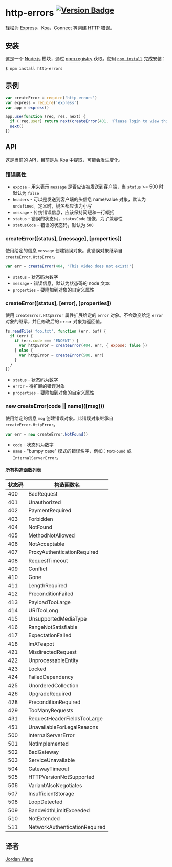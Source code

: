 # http-errors <sup>[![Version Badge](http://versionbadg.es/jshttp/http-errors.svg)](https://www.npmjs.com/package/http-errors)</sup>

轻松为 Express，Koa，Connect 等创建 HTTP 错误。

## 安装

这是一个 [Node.js](https://nodejs.org/en/) 模块，通过 [npm registry](https://www.npmjs.com/) 获取。使用 [`npm install`](https://docs.npmjs.com/getting-started/installing-npm-packages-locally) 完成安装：

```sh
$ npm install http-errors
```

## 示例

```js
var createError = require('http-errors')
var express = require('express')
var app = express()

app.use(function (req, res, next) {
  if (!req.user) return next(createError(401, 'Please login to view this page.'))
  next()
})
```

## API

这是当前的 API，目前是从 Koa 中提取，可能会发生变化。

### 错误属性

- `expose` - 用来表示 `message` 是否应该被发送到客户端，当 `status` >= 500 时默认为 `false`
- `headers` - 可以是发送到客户端的头信息 name/value 对象，默认为 `undefined`。定义时，键名都应该为小写
- `message` - 传统错误信息，应该保持简短和一行概括
- `status` - 错误的状态码，`statusCode` 镜像，为了兼容性
- `statusCode` - 错误的状态码，默认为 `500`

### createError([status], [message], [properties])

使用给定的信息 `message` 创建错误对象。此错误对象继承自 `createError.HttpError`。

```js
var err = createError(404, 'This video does not exist!')
```

- `status` - 状态码为数字
- `message` - 错误信息，默认为状态码的 node 文本
- `properties` - 要附加到对象的自定义属性

### createError([status], [error], [properties])

使用 `createError.HttpError` 属性扩展给定的 `error` 对象。不会改变给定 `error` 对象的继承，并且修改后的 `error` 对象为返回值。

```js
fs.readFile('foo.txt', function (err, buf) {
  if (err) {
    if (err.code === 'ENOENT') {
      var httpError = createError(404, err, { expose: false })
    } else {
      var httpError = createError(500, err)
    }
  }
})
```

- `status` - 状态码为数字
- `error` - 待扩展的错误对象
- `properties` - 要附加到对象的自定义属性

### new createError\[code || name\](\[msg]\))

使用给定的信息 `msg` 创建错误对象。此错误对象继承自 `createError.HttpError`。

```js
var err = new createError.NotFound()
```

- `code` - 状态码为数字
- `name` - "bumpy case" 模式的错误名字，例如：`NotFound` 或 `InternalServerError`。

#### 所有构造函数列表

|状态码     |构造函数名                   |
|-----------|-----------------------------|
|400        |BadRequest                   |
|401        |Unauthorized                 |
|402        |PaymentRequired              |
|403        |Forbidden                    |
|404        |NotFound                     |
|405        |MethodNotAllowed             |
|406        |NotAcceptable                |
|407        |ProxyAuthenticationRequired  |
|408        |RequestTimeout               |
|409        |Conflict                     |
|410        |Gone                         |
|411        |LengthRequired               |
|412        |PreconditionFailed           |
|413        |PayloadTooLarge              |
|414        |URITooLong                   |
|415        |UnsupportedMediaType         |
|416        |RangeNotSatisfiable          |
|417        |ExpectationFailed            |
|418        |ImATeapot                    |
|421        |MisdirectedRequest           |
|422        |UnprocessableEntity          |
|423        |Locked                       |
|424        |FailedDependency             |
|425        |UnorderedCollection          |
|426        |UpgradeRequired              |
|428        |PreconditionRequired         |
|429        |TooManyRequests              |
|431        |RequestHeaderFieldsTooLarge  |
|451        |UnavailableForLegalReasons   |
|500        |InternalServerError          |
|501        |NotImplemented               |
|502        |BadGateway                   |
|503        |ServiceUnavailable           |
|504        |GatewayTimeout               |
|505        |HTTPVersionNotSupported      |
|506        |VariantAlsoNegotiates        |
|507        |InsufficientStorage          |
|508        |LoopDetected                 |
|509        |BandwidthLimitExceeded       |
|510        |NotExtended                  |
|511        |NetworkAuthenticationRequired|

## 译者

[Jordan Wang](https://github.com/mingmingwon/)
